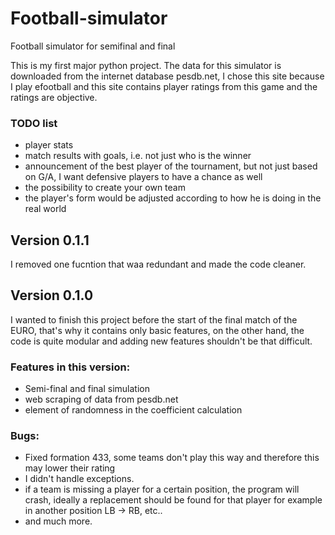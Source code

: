 # Football-simulator
Football simulator for semifinal and final 

This is my first major python project. The data for this simulator is downloaded from the internet database pesdb.net, I chose this site because I play efootball and this site contains player ratings from this game and the ratings are objective.

### TODO list
- player stats
- match results with goals, i.e. not just who is the winner
- announcement of the best player of the tournament, but not just based on G/A, I want defensive players to have a chance as well
- the possibility to create your own team
- the player's form would be adjusted according to how he is doing in the real world
## Version 0.1.1
I removed one fucntion that waa redundant and made the code cleaner.
## Version 0.1.0
I wanted to finish this project before the start of the final match of the EURO, that's why it contains only basic features, on the other hand, the code is quite modular and adding new features shouldn't be that difficult.
### Features in this version:
- Semi-final and final simulation
- web scraping of data from pesdb.net
- element of randomness in the coefficient calculation
### Bugs:
- Fixed formation 433, some teams don't play this way and therefore this may lower their rating
- I didn't handle exceptions.
- if a team is missing a player for a certain position, the program will crash, ideally a replacement should be found for that player for example in another position LB -> RB, etc..
- and much more. 
